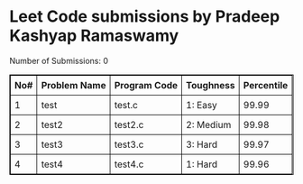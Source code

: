<html>
	<head>
		<style>
		table, th, td {
			border: 1px solid black;
		}
		th, td {
			padding: 7px;
		}
		</style>
		<link rel="stylesheet" href="css_and_js/style.css" type="text/css" media="print, projection, screen" />
		<script type="text/javascript" src="css_and_js/jquery-latest.js"></script> 
		<script type="text/javascript" src="css_and_js/jquery.tablesorter.js"></script> 
		<script type="text/javascript">
			$(function() {
				$("#myTable").tablesorter();
			});
		</script>
	</head>
<body>


<h1> Leet Code submissions by Pradeep Kashyap Ramaswamy </h1>
Number of Submissions: 0

<table id="myTable" class="tablesorter" style="width:100%">
<thead> 
	<tr> 
		<th> No# </th>
		<th> Problem Name </th>
		<th> Program Code</th>
		<th> Toughness </th>
		<th> Percentile </th>
	</tr>
</thead>
<tbody> 
	<tr>
		<td> 1 </td>
		<td> test </td>
		<td> test.c </td>
		<td> 1: Easy </td>
		<td> 99.99 </td>
	<tr>
		<td> 2 </td>
		<td> test2 </td>
		<td> test2.c </td>
		<td> 2: Medium </td>
		<td> 99.98 </td>
	</tr>
	<tr>
		<td> 3 </td>
		<td> test3 </td>
		<td> test3.c </td>
		<td> 3: Hard </td>
		<td> 99.97 </td>
	</tr>
	<tr>
		<td> 4 </td>
		<td> test4 </td>
		<td> test4.c </td>
		<td> 1: Hard </td>
		<td> 99.96 </td>
	</tr>	
</tbody> 
</table>
</body>
</html>
